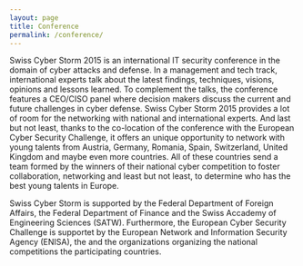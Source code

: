 ```yaml
---
layout: page
title: Conference
permalink: /conference/
---
```


Swiss Cyber Storm 2015 is an international IT security conference in the domain of cyber attacks and defense.
In a management and tech track, international experts talk about the latest findings, techniques, visions, opinions and lessons learned. To complement the talks, the conference features a CEO/CISO panel where decision makers discuss the current and future challenges in cyber defense. Swiss Cyber Storm 2015 provides a lot of room for the networking with national and international experts. And last but not least, thanks to the co-location of the conference with the European Cyber Security Challenge, it offers an unique opportunity to network with young talents from Austria, Germany, Romania, Spain, Switzerland, United Kingdom and maybe even more countries. All of these countries send a team formed by the winners of their national cyber competition to foster collaboration, networking and least but not least, to determine who has the best young talents in Europe.

Swiss Cyber Storm is supported by the Federal Department of Foreign Affairs, the Federal Department of Finance and the Swiss Accademy of Engineering Sciences (SATW). Furthermore, the European Cyber Security Challenge is supportet by the European Network and Information Security Agency (ENISA), the  and the organizations organizing the national competitions the participating countries.
